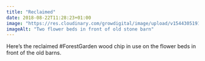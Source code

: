 ```yaml
---
title: "Reclaimed"
date: 2018-08-22T11:28:23+01:00
image: "https://res.cloudinary.com/growdigital/image/upload/v1544305191/barn-29257032937.jpg"
imageAlt: "Two flower beds in front of old stone barn"
---
```


Here’s the reclaimed #ForestGarden wood chip in use on the flower beds in front of the old barns.
